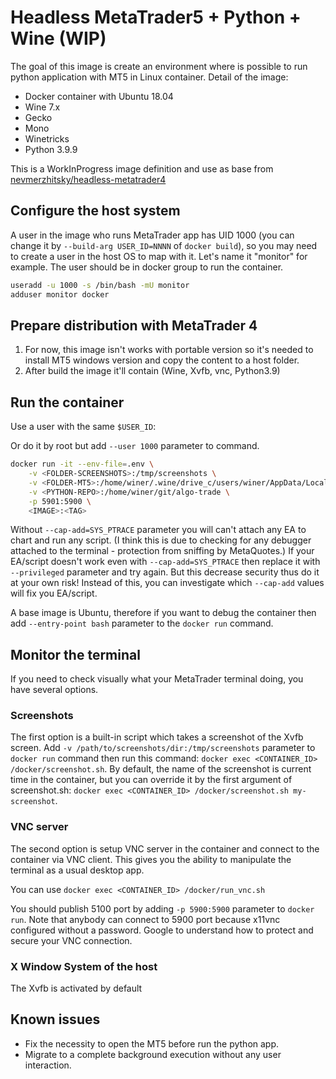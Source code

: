 # Headless MetaTrader5 + Python + Wine (WIP)

The goal of this image is create an environment where is possible to run python application with MT5 in Linux container. 
Detail of the image:
- Docker container with Ubuntu 18.04
- Wine 7.x
- Gecko 
- Mono
- Winetricks
- Python 3.9.9

This is a WorkInProgress image definition and use as base from [nevmerzhitsky/headless-metatrader4](https://github.com/nevmerzhitsky/headless-metatrader4)

## Configure the host system

A user in the image who runs MetaTrader app has UID 1000 (you can change it by `--build-arg USER_ID=NNNN` of `docker build`), so you may need to create a user in the host OS to map with it. Let's name it "monitor" for example. The user should be in docker group to run the container.

```bash
useradd -u 1000 -s /bin/bash -mU monitor
adduser monitor docker
```

## Prepare distribution with MetaTrader 4

1. For now, this image isn't works with portable version so it's needed to install MT5 windows version and copy the content to a host folder. 
2. After build the image it'll contain (Wine, Xvfb, vnc, Python3.9)

## Run the container

Use a user with the same `$USER_ID`:

Or do it by root but add `--user 1000` parameter to command.
```bash
docker run -it --env-file=.env \
    -v <FOLDER-SCREENSHOTS>:/tmp/screenshots \
    -v <FOLDER-MT5>:/home/winer/.wine/drive_c/users/winer/AppData/Local/Programs/mt5 \
    -v <PYTHON-REPO>:/home/winer/git/algo-trade \
    -p 5901:5900 \ 
    <IMAGE>:<TAG>
```

Without `--cap-add=SYS_PTRACE` parameter you will can't attach any EA to chart and run any script. (I think this is due to checking for any debugger attached to the terminal - protection from sniffing by MetaQuotes.) If your EA/script doesn't work even with `--cap-add=SYS_PTRACE` then replace it with `--privileged` parameter and try again. But this decrease security thus do it at your own risk! Instead of this, you can investigate which `--cap-add` values will fix you EA/script.

A base image is Ubuntu, therefore if you want to debug the container then add `--entry-point bash` parameter to the `docker run` command.

## Monitor the terminal

If you need to check visually what your MetaTrader terminal doing, you have several options.

### Screenshots

The first option is a built-in script which takes a screenshot of the Xvfb screen. Add `-v /path/to/screenshots/dir:/tmp/screenshots` parameter to `docker run` command then run this command: `docker exec <CONTAINER_ID> /docker/screenshot.sh`. By default, the name of the screenshot is current time in the container, but you can override it by the first argument of screenshot.sh: `docker exec <CONTAINER_ID> /docker/screenshot.sh my-screenshot`.

### VNC server

The second option is setup VNC server in the container and connect to the container via VNC client. This gives you the ability to manipulate the terminal as a usual desktop app.

You can use `docker exec <CONTAINER_ID> /docker/run_vnc.sh`


You should publish 5100 port by adding `-p 5900:5900` parameter to `docker run`. Note that anybody can connect to 5900 port because x11vnc configured without a password. Google to understand how to protect and secure your VNC connection.

### X Window System of the host

The Xvfb is activated by default 

## Known issues

- Fix the necessity to open the MT5 before run the python app.
- Migrate to a complete background execution without any user interaction.
